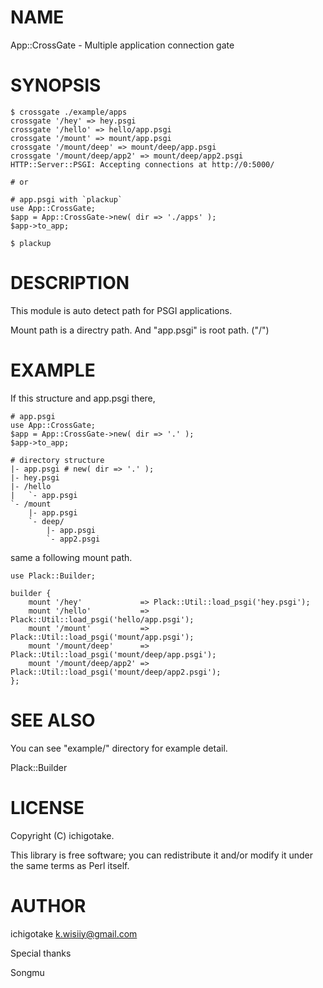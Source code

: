 # NAME

App::CrossGate - Multiple application connection gate

# SYNOPSIS

    $ crossgate ./example/apps
    crossgate '/hey' => hey.psgi
    crossgate '/hello' => hello/app.psgi
    crossgate '/mount' => mount/app.psgi
    crossgate '/mount/deep' => mount/deep/app.psgi
    crossgate '/mount/deep/app2' => mount/deep/app2.psgi
    HTTP::Server::PSGI: Accepting connections at http://0:5000/

    # or

    # app.psgi with `plackup`
    use App::CrossGate;
    $app = App::CrossGate->new( dir => './apps' );
    $app->to_app;

    $ plackup

# DESCRIPTION

This module is auto detect path for PSGI applications.

Mount path is a directry path. And "app.psgi" is root path. ("/")

# EXAMPLE

If this structure and app.psgi there,

    # app.psgi
    use App::CrossGate;
    $app = App::CrossGate->new( dir => '.' );
    $app->to_app;

    # directory structure
    |- app.psgi # new( dir => '.' );
    |- hey.psgi
    |- /hello
    |   `- app.psgi
    `- /mount
        |- app.psgi
        `- deep/
            |- app.psgi
            `- app2.psgi

same a following mount path.

    use Plack::Builder;

    builder {
        mount '/hey'             => Plack::Util::load_psgi('hey.psgi');
        mount '/hello'           => Plack::Util::load_psgi('hello/app.psgi');
        mount '/mount'           => Plack::Util::load_psgi('mount/app.psgi');
        mount '/mount/deep'      => Plack::Util::load_psgi('mount/deep/app.psgi');
        mount '/mount/deep/app2' => Plack::Util::load_psgi('mount/deep/app2.psgi');
    };

# SEE ALSO

You can see "example/" directory for example detail.

Plack::Builder

# LICENSE

Copyright (C) ichigotake.

This library is free software; you can redistribute it and/or modify
it under the same terms as Perl itself.

# AUTHOR

ichigotake <k.wisiiy@gmail.com>

Special thanks

Songmu

